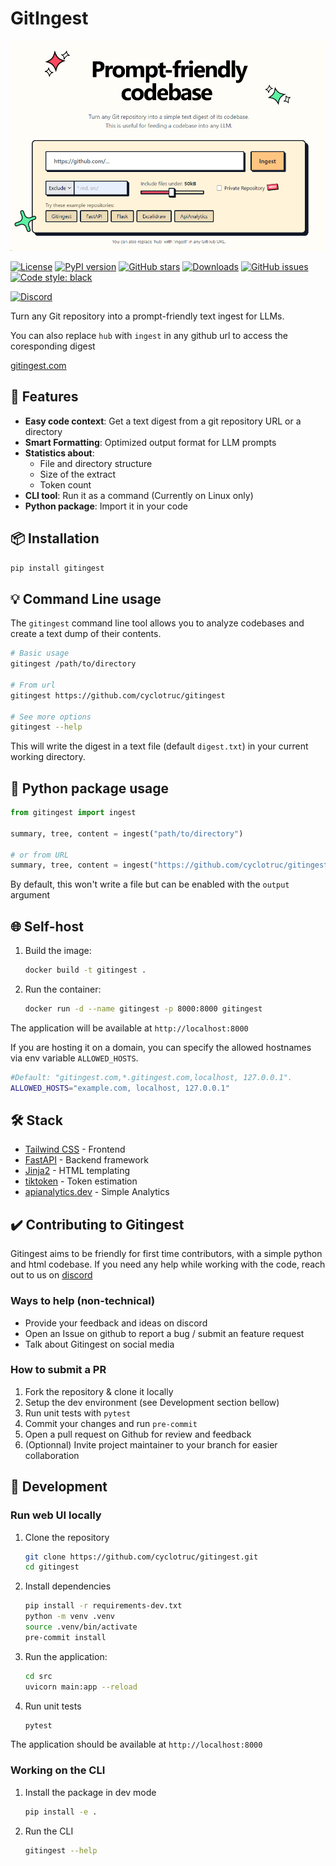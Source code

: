 # GitIngest

[![Image](./docs/frontpage.png "GitIngest main page")](https://gitingest.com)

[![License](https://img.shields.io/badge/license-MIT-blue.svg)](https://github.com/cyclotruc/gitingest/blob/main/LICENSE)
[![PyPI version](https://badge.fury.io/py/gitingest.svg)](https://badge.fury.io/py/gitingest)
[![GitHub stars](https://img.shields.io/github/stars/cyclotruc/gitingest?style=social.svg)](https://github.com/cyclotruc/gitingest)
[![Downloads](https://pepy.tech/badge/gitingest)](https://pepy.tech/project/gitingest)
[![GitHub issues](https://img.shields.io/github/issues/cyclotruc/gitingest)](https://github.com/cyclotruc/gitingest/issues)
[![Code style: black](https://img.shields.io/badge/code%20style-black-000000.svg)](https://github.com/psf/black)

[![Discord](https://dcbadge.limes.pink/api/server/https://discord.com/invite/zerRaGK9EC)](https://discord.com/invite/zerRaGK9EC)

Turn any Git repository into a prompt-friendly text ingest for LLMs.

You can also replace `hub` with `ingest` in any github url to access the coresponding digest

[gitingest.com](https://gitingest.com)

## 🚀 Features

- **Easy code context**: Get a text digest from a git repository URL or a directory
- **Smart Formatting**: Optimized output format for LLM prompts
- **Statistics about**:
  - File and directory structure
  - Size of the extract
  - Token count
- **CLI tool**: Run it as a command (Currently on Linux only)
- **Python package**: Import it in your code

## 📦 Installation

``` bash
pip install gitingest
```

## 💡 Command Line usage

The `gitingest` command line tool allows you to analyze codebases and create a text dump of their contents.

```bash
# Basic usage
gitingest /path/to/directory

# From url
gitingest https://github.com/cyclotruc/gitingest

# See more options
gitingest --help
```

This will write the digest in a text file (default `digest.txt`) in your current working directory.

## 🐛 Python package usage

```python
from gitingest import ingest

summary, tree, content = ingest("path/to/directory")

# or from URL
summary, tree, content = ingest("https://github.com/cyclotruc/gitingest")
```

By default, this won't write a file but can be enabled with the `output` argument

## 🌐 Self-host

1. Build the image:

   ``` bash
   docker build -t gitingest .
   ```

2. Run the container:

   ``` bash
   docker run -d --name gitingest -p 8000:8000 gitingest
   ```

The application will be available at `http://localhost:8000`

If you are hosting it on a domain, you can specify the allowed hostnames via env variable `ALLOWED_HOSTS`.

   ```bash
   #Default: "gitingest.com,*.gitingest.com,localhost, 127.0.0.1".
   ALLOWED_HOSTS="example.com, localhost, 127.0.0.1"
   ```

## 🛠️ Stack

- [Tailwind CSS](https://tailwindcss.com/) - Frontend
- [FastAPI](https://github.com/fastapi/fastapi) - Backend framework
- [Jinja2](https://jinja.palletsprojects.com/) - HTML templating
- [tiktoken](https://github.com/openai/tiktoken) - Token estimation
- [apianalytics.dev](https://www.apianalytics.dev/) - Simple Analytics

## ✔️ Contributing to Gitingest

Gitingest aims to be friendly for first time contributors, with a simple python and html codebase.
 If you need any help while working with the code, reach out to us on [discord](https://discord.com/invite/zerRaGK9EC)

### Ways to help (non-technical)

- Provide your feedback and ideas on discord
- Open an Issue on github to report a bug / submit an feature request
- Talk about Gitingest on social media

### How to submit a PR

1. Fork the repository & clone it locally
2. Setup the dev environment (see Development section bellow)
3. Run unit tests with `pytest`
4. Commit your changes and run `pre-commit`
5. Open a pull request on Github for review and feedback
6. (Optionnal) Invite project maintainer to your branch for easier collaboration

## 🔧 Development

### Run web UI locally

1. Clone the repository

   ```bash
   git clone https://github.com/cyclotruc/gitingest.git
   cd gitingest
   ```

2. Install dependencies

   ```bash
   pip install -r requirements-dev.txt
   python -m venv .venv
   source .venv/bin/activate
   pre-commit install
   ```

3. Run the application:

   ```bash
   cd src
   uvicorn main:app --reload
   ```

4. Run unit tests

   ```bash
   pytest
   ```

The application should be available at `http://localhost:8000`

### Working on the CLI

1. Install the package in dev mode

   ```bash
   pip install -e .
   ```

2. Run the CLI

   ```bash
   gitingest --help
   ```
